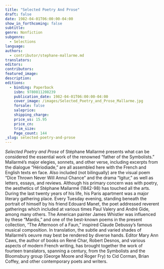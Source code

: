 ```yaml
---
title: "Selected Poetry And Prose"
draft: false
date: 1982-04-01T06:00:00-04:00
show_in_forthcoming: false
subtitle:
genre: Nonfiction
subgenre:
  - Selections
language:
authors:
  - contributor/stephane-mallarme.md
translators:
editors:
contributors:
featured_image:
description:
editions:
  - binding: Paperback
    isbn: 9780811208239
    publication_date: 1982-04-01T06:00:00-04:00
    cover_image: /images/Selected_Poetry_and_Prose_Mallarme.jpg
    forsale: false
    saleprice:
    shipping_charge:
    price_us: 15.95
    price_cn:
    trim_size:
    Page_count: 144
_slug: selected-poetry-and-prose
---
```


_Selected Poetry and Prose_ of Stéphane Mallarmé presents what can be considered the essential work of the renowned “father of the Symbolists.” Mallarmé’s major elegies, sonnets, and other verse, including excerpts from the dialogue “Hériodiade,” are all assembled here with the French and English texts en face. Also included (not bilingually) are the visual poem “Dice Thrown Never Will Annul Chance” and the drama “Igitur,” as well as letters, essays, and reviews. Although his primary concern was with poetry, the aesthetics of Stéphane Mallarmé (1842-98) has touched all the arts. During the last twenty years of his life, his Paris apartment was a major literary gathering place. Every Tuesday evening, standing beneath the portrait of himself by his friend Edouard Manet, the poet addressed reverent gatherings which included at various times Paul Valery and André Gide, among many others. The American painter James Whistler was influenced by these “Mardis,” and one of the best-known poems in the present collection, “The Afternoon of a Faun,” inspired Claude Debussy’s famous musical composition. In translation, the subtle and varied shades of Mallarmé’s oeuvre may best be rendered by diverse hands. Editor Mary Ann Caws, the author of books on René Char, Robert Desnos, and various aspects of modern French writing, has brought together the work of fourteen translators, spanning a century, from the Symbolists and the Bloomsbury group (George Moore and Roger Fry) to Cid Corman, Brian Coffey, and other contemporary poets and writers.

